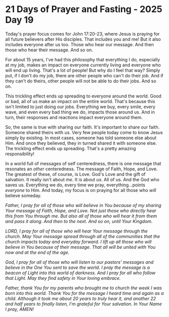 # 21 Days of Prayer and Fasting - 2025 Day 19

Today's prayer focus comes for John 17:20-23, where Jesus is praying for all future believers after His disciples. That includes you and me! But it also includes everyone after us too. Those who hear our message. And then those who hear their message. And so on.

For about 15 years, I've had this philosophy that everything I do, especially at my job, makes an impact on everyone currently living and everyone who will end up living. That's a lot of people! But why do I feel that way? Simply put, if I don't do my job, there are other people who can't do their job. And if they can't do theirs, other people will not be able to do their jobs. And so on.

This trickling effect ends up spreading to everyone around the world. Good or bad, all of us make an impact on the entire world. That's because this isn't limited to just doing our jobs. Everything we buy, every smile, every wave, and even every bad thing we do, impacts those around us. And in turn, their responses and reactions impact everyone around them.

So, the same is true with sharing our faith. It's important to share our faith. Someone shared theirs with us. Very few people today come to know Jesus simply by existing. In most cases, someone has told someone else about Him. And once they believed, they in turned shared it with someone else. The trickling effect ends up spreading. That's a pretty amazing responsibility!

In a world full of messages of self centeredness, there is one message that resonates an *other* centeredness. The message of Faith, Hope, and Love. The greatest of these, of course, is Love. God's Love and the gift of salvation. It really isn't about *me*. It is about *us*. All of us. And the God who saves us. Everything we do, every time we pray, everything...points *everyone* to Him. And today, my focus is on praying for all those who *will* believe someday.

*Father, I pray for all of those who will believe in You because of my sharing Your message of Faith, Hope, and Love. Not just those who directly hear this from You through me. But also all of those who will hear it from them and pass it along. And then to the next. And so on, until Your Kingdom.*

*LORD, I pray for all of those who will hear Your message through the church. May Your message spread through all of the communities that the church impacts today and everyday forward. I lift up all those who will believe in You because of their message. That all will be united with You now and at the end of the age.*

*God, I pray for all of those who will listen to our pastors' messages and believe in the One You sent to save the world. I pray the message is a beacon of Light into this world of darkness. And I pray for all who follow that Light. May they find safety in Your loving embrace.*

*Father, thank You for my parents who brought me to church the week I was born into this world. Thank You for the message I heard time and again as a child. Although it took me about 20 years to truly hear it, and another 22 and half years to finally listen, I'm grateful for Your salvation. In Your Name I pray, AMEN!*